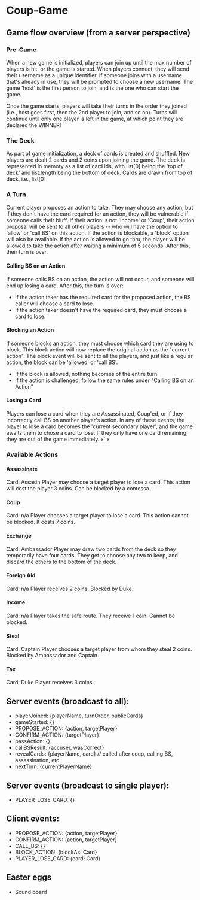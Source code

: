 # Coup-Game

## Game flow overview (from a server perspective)

### Pre-Game

When a new game is initialized, players can join up until the max number of players is hit, or the game is started. When players connect, they will send their username as a unique identifier. If someone joins with a username that's already in use, they will be prompted to choose a new username. The game 'host' is the first person to join, and is the one who can start the game.

Once the game starts, players will take their turns in the order they joined (i.e., host goes first, then the 2nd player to join, and so on). Turns will continue until only one player is left in the game, at which point they are declared the WINNER!

### The Deck

As part of game initialization, a deck of cards is created and shuffled. New players are dealt 2 cards and 2 coins upon joining the game. The deck is represented in memory as a list of card ids, with list[0] being the 'top of deck' and list.length being the bottom of deck. Cards are drawn from top of deck, i.e., list[0]

### A Turn

Current player proposes an action to take. They may choose any action, but if they don't have the card required for an action, they will be vulnerable if someone calls their bluff. If their action is not 'Income' or 'Coup', their action proposal will be sent to all other players -- who will have the option to 'allow' or 'call BS' on this action. If the action is blockable, a 'block' option will also be available. If the action is allowed to go thru, the player will be allowed to take the action after waiting a minimum of 5 seconds. After this, their turn is over.

#### Calling BS on an Action

If someone calls BS on an action, the action will not occur, and someone will end up losing a card. After this, the turn is over:

- If the action taker has the required card for the proposed action, the BS caller will choose a card to lose.
- If the action taker doesn't have the required card, they must choose a card to lose.

#### Blocking an Action

If someone blocks an action, they must choose which card they are using to block. This block action will now replace the original action as the "current action". The block event will be sent to all the players, and just like a regular action, the block can be 'allowed' or 'call BS'.

- If the block is allowed, nothing becomes of the entire turn
- If the action is challenged, follow the same rules under "Calling BS on an Action"

#### Losing a Card

Players can lose a card when they are Assassinated, Coup'ed, or if they incorrectly call BS on another player's action. In any of these events, the player to lose a card becomes the 'current secondary player', and the game awaits them to chose a card to lose. If they only have one card remaining, they are out of the game immediately. x` x

### Available Actions

#### Assassinate

Card: Assasin
Player may choose a target player to lose a card. This action will cost the player 3 coins. Can be blocked by a contessa.

#### Coup

Card: n/a
Player chooses a target player to lose a card. This action cannot be blocked. It costs 7 coins.

#### Exchange

Card: Ambassador
Player may draw two cards from the deck so they temporarily have four cards. They get to choose any two to keep, and discard the others to the bottom of the deck.

#### Foreign Aid

Card: n/a
Player receives 2 coins. Blocked by Duke.

#### Income

Card: n/a
Player takes the safe route. They receive 1 coin. Cannot be blocked.

#### Steal

Card: Captain
Player chooses a target player from whom they steal 2 coins. Blocked by Ambassador and Captain.

#### Tax

Card: Duke
Player receives 3 coins.

## Server events (broadcast to all):

- playerJoined: {playerName, turnOrder, publicCards}
- gameStarted: {}
- PROPOSE_ACTION: {action, targetPlayer}
- CONFIRM_ACTION: {targetPlayer}
- passAction: {}
- callBSResult: {accuser, wasCorrect}
- revealCards: {playerName, card} // called after coup, calling BS, assassination, etc
- nextTurn: {currentPlayerName}

## Server events (broadcast to single player):

- PLAYER_LOSE_CARD: {}

## Client events:

- PROPOSE_ACTION: {action, targetPlayer}
- CONFIRM_ACTION: {action, targetPlayer}
- CALL_BS: {}
- BLOCK_ACTION: {blockAs: Card}
- PLAYER_LOSE_CARD: {card: Card}

## Easter eggs

- Sound board
